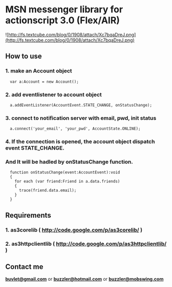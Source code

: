 # MSN messenger library for actionscript 3.0 (Flex/AIR) #

![http://fs.textcube.com/blog/0/1908/attach/Xc7bqaDreJ.png](http://fs.textcube.com/blog/0/1908/attach/Xc7bqaDreJ.png)

## How to use ##

### 1. make an Account object ###
```
  var a:Account = new Account();
```
### 2. add eventlistener to account object ###
```
  a.addEventListener(AccountEvent.STATE_CHANGE, onStatusChange);
```
### 3. connect to notification server with email, pwd, init status ###
```
  a.connect('your_email', 'your_pwd', AccountState.ONLINE);
```
### 4. If the connection is opened, the account object dispatch event STATE\_CHANGE. ###
### And It will be hadled by onStatusChange function. ###
```
  function onStatusChange(event:AccountEvent):void
  {
    for each (var friend:Friend in a.data.friends)
    {
      trace(friend.data.email);
    }
  }
```

## Requirements ##

### 1. as3corelib ( http://code.google.com/p/as3corelib/ ) ###

### 2. as3httpclientlib ( http://code.google.com/p/as3httpclientlib/ ) ###


## Contact me ##

**buvlet@gmail.com** or **buzzler@hotmail.com** or **buzzler@mobswing.com**